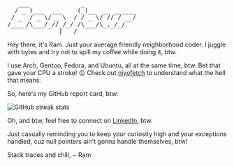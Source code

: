 <pre>
   ___              _                    
  / _ )___  ___    (_)__  __ ______       
 / _  / _ \/ _ \  / / _ \/ // / __/        
/____/\___/_//_/_/ /\___/\_,_/_/             
              |___/                       
</pre>

Hey there, it's Ram. Just your average friendly neighborhood coder. I juggle with bytes and try not to spill my coffee while doing it, btw.

I use Arch, Gentoo, Fedora, and Ubuntu, all at the same time, btw. Bet that gave your CPU a stroke! 😉 Check out [niyofetch](Link_to_your_niyofetch_repo) to understand what the hell that means.

So, here's my GitHub report card, btw:

![GitHub streak stats](https://github-readme-streak-stats-kappa-wine.vercel.app/?user=r4mbhardwaj&exclude_days=Sat)

Oh, and btw, feel free to connect on [LinkedIn](https://www.linkedin.com/in/r4mbhardwaj/), btw.

Just casually reminding you to keep your curiosity high and your exceptions handled, cuz null pointers ain't gonna handle themselves, btw! 

Stack traces and chill,
~ Ram
